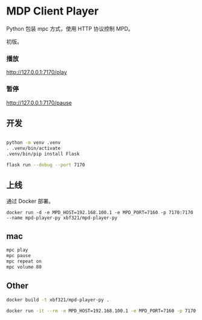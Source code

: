 # MDP Client Player 

Python 包装 mpc 方式，使用 HTTP 协议控制 MPD。

初版。

### 播放

http://127.0.0.1:7170/play

### 暂停

http://127.0.0.1:7170/pause

## 开发

```sh

python -m venv .venv
. .venv/bin/activate
.venv/bin/pip install Flask

flask run --debug --port 7170
```

## 上线

通过 Docker 部署。

```
docker run -d -e MPD_HOST=192.168.100.1 -e MPD_PORT=7160 -p 7170:7170 --name mpd-player-py xbf321/mpd-player-py
```

## mac

```sh
mpc play
mpc pause
mpc repeat on
mpc volume 80
```

## Other
```sh
docker build -t xbf321/mpd-player-py .

docker run -it --rm -e MPD_HOST=192.168.100.1 -e MPD_PORT=7160 -p 7170:7170 mpd-player-py /bin/bash

```
